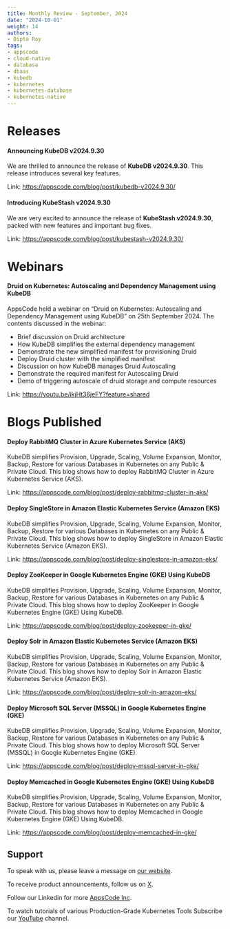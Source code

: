 ```yaml
---
title: Monthly Review - September, 2024
date: "2024-10-01"
weight: 14
authors:
- Dipta Roy
tags:
- appscode
- cloud-native
- database
- dbaas
- kubedb
- kubernetes
- kubernetes-database
- kubernetes-native
---
```


# Releases


#### Announcing KubeDB v2024.9.30

We are thrilled to announce the release of **KubeDB v2024.9.30**. This release introduces several key features.

Link: https://appscode.com/blog/post/kubedb-v2024.9.30/


#### Introducing KubeStash v2024.9.30

We are very excited to announce the release of **KubeStash v2024.9.30**, packed with new features and important bug fixes.

Link: https://appscode.com/blog/post/kubestash-v2024.9.30/


# Webinars


#### Druid on Kubernetes: Autoscaling and Dependency Management using KubeDB

AppsCode held a webinar on “Druid on Kubernetes: Autoscaling and Dependency Management using KubeDB” on 25th September 2024. The contents discussed in the webinar:

- Brief discussion on Druid architecture
- How KubeDB simplifies the external dependency management
- Demonstrate the new simplified manifest for provisioning Druid
- Deploy Druid cluster with the simplified manifest
- Discussion on how KubeDB manages Druid Autoscaling
- Demonstrate the required manifest for Autoscaling Druid
- Demo of triggering autoscale of druid storage and compute resources

Link: https://youtu.be/ikjHt36jeFY?feature=shared



# Blogs Published


#### Deploy RabbitMQ Cluster in Azure Kubernetes Service (AKS)

KubeDB simplifies Provision, Upgrade, Scaling, Volume Expansion, Monitor, Backup, Restore for various Databases in Kubernetes on any Public & Private Cloud. This blog shows how to deploy RabbitMQ Cluster in Azure Kubernetes Service (AKS).

Link: https://appscode.com/blog/post/deploy-rabbitmq-cluster-in-aks/


#### Deploy SingleStore in Amazon Elastic Kubernetes Service (Amazon EKS)

KubeDB simplifies Provision, Upgrade, Scaling, Volume Expansion, Monitor, Backup, Restore for various Databases in Kubernetes on any Public & Private Cloud. This blog shows how to deploy SingleStore in Amazon Elastic Kubernetes Service (Amazon EKS).

Link: https://appscode.com/blog/post/deploy-singlestore-in-amazon-eks/


#### Deploy ZooKeeper in Google Kubernetes Engine (GKE) Using KubeDB

KubeDB simplifies Provision, Upgrade, Scaling, Volume Expansion, Monitor, Backup, Restore for various Databases in Kubernetes on any Public & Private Cloud. This blog shows how to deploy ZooKeeper in Google Kubernetes Engine (GKE) Using KubeDB.

Link: https://appscode.com/blog/post/deploy-zookeeper-in-gke/


#### Deploy Solr in Amazon Elastic Kubernetes Service (Amazon EKS)

KubeDB simplifies Provision, Upgrade, Scaling, Volume Expansion, Monitor, Backup, Restore for various Databases in Kubernetes on any Public & Private Cloud. This blog shows how to deploy Solr in Amazon Elastic Kubernetes Service (Amazon EKS).

Link: https://appscode.com/blog/post/deploy-solr-in-amazon-eks/


#### Deploy Microsoft SQL Server (MSSQL) in Google Kubernetes Engine (GKE)

KubeDB simplifies Provision, Upgrade, Scaling, Volume Expansion, Monitor, Backup, Restore for various Databases in Kubernetes on any Public & Private Cloud. This blog shows how to deploy Microsoft SQL Server (MSSQL) in Google Kubernetes Engine (GKE).

Link: https://appscode.com/blog/post/deploy-mssql-server-in-gke/


#### Deploy Memcached in Google Kubernetes Engine (GKE) Using KubeDB

KubeDB simplifies Provision, Upgrade, Scaling, Volume Expansion, Monitor, Backup, Restore for various Databases in Kubernetes on any Public & Private Cloud. This blog shows how to deploy Memcached in Google Kubernetes Engine (GKE) Using KubeDB.

Link: https://appscode.com/blog/post/deploy-memcached-in-gke/





## Support

To speak with us, please leave a message on [our website](https://appscode.com/contact/).

To receive product announcements, follow us on [X](https://twitter.com/AppsCodeHQ/).

Follow our Linkedin for more [AppsCode Inc](https://www.linkedin.com/company/appscode/).

To watch tutorials of various Production-Grade Kubernetes Tools Subscribe our [YouTube](https://youtube.com/@appscode) channel.
